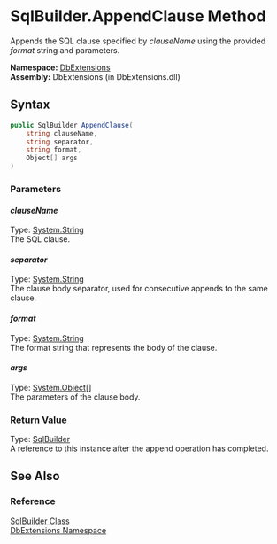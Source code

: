 SqlBuilder.AppendClause Method
==============================
Appends the SQL clause specified by *clauseName* using the provided *format* string and parameters.

**Namespace:** [DbExtensions][1]  
**Assembly:** DbExtensions (in DbExtensions.dll)

Syntax
------

```csharp
public SqlBuilder AppendClause(
	string clauseName,
	string separator,
	string format,
	Object[] args
)
```

### Parameters

#### *clauseName*
Type: [System.String][2]  
The SQL clause.

#### *separator*
Type: [System.String][2]  
The clause body separator, used for consecutive appends to the same clause.

#### *format*
Type: [System.String][2]  
The format string that represents the body of the clause.

#### *args*
Type: [System.Object][3][]  
The parameters of the clause body.

### Return Value
Type: [SqlBuilder][4]  
A reference to this instance after the append operation has completed.

See Also
--------

### Reference
[SqlBuilder Class][4]  
[DbExtensions Namespace][1]  

[1]: ../README.md
[2]: http://msdn.microsoft.com/en-us/library/s1wwdcbf
[3]: http://msdn.microsoft.com/en-us/library/e5kfa45b
[4]: README.md